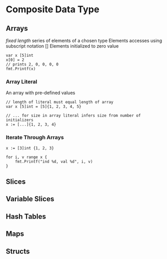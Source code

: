 # Composite Data Type

## Arrays
*fixed length* series of elements of a chosen type
Elements accesses using subscript notation []
Elements initialized to zero value

```golang
var x [5]int
x[0] = 2
// prints 2, 0, 0, 0, 0
fmt.Printf(x)
```

### Array Literal
An array with pre-defined values
```golang
// length of literal must equal length of array
var x [5]int = [5]{1, 2, 3, 4, 5}

// ... for size in array literal infers size from number of initializers
x := [...]{1, 2, 3, 4}
```

### Iterate Through Arrays
```golang
x := [3]int {1, 2, 3}

for i, v range x {
    fmt.Printf("ind %d, val %d", i, v)
}
```
## Slices

## Variable Slices

## Hash Tables

## Maps

## Structs
